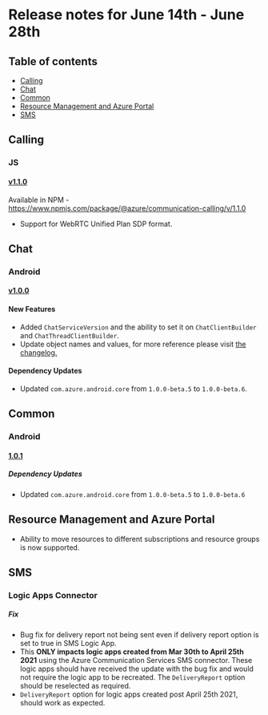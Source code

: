 # Release notes for June 14th - June 28th

## Table of contents
* [Calling](#calling)
* [Chat](#chat)
* [Common](#common)
* [Resource Management and Azure Portal](#resource-management-and-azure-portal)
* [SMS](sms)

## Calling

### JS

#### [v1.1.0](https://github.com/Azure/Communication/blob/master/releasenotes/acs-javascript-calling-library-release-notes.md#v110-2021-06-17)
Available in NPM - https://www.npmjs.com/package/@azure/communication-calling/v/1.1.0

- Support for WebRTC Unified Plan SDP format.

## Chat

### Android

#### [v1.0.0](https://github.com/Azure/azure-sdk-for-android/blob/main/sdk/communication/azure-communication-chat/CHANGELOG.md#100-2021-06-15)

#### New Features
- Added `ChatServiceVersion` and the ability to set it on `ChatClientBuilder` and `ChatThreadClientBuilder`.
- Update object names and values, for more reference please visit [the changelog.](https://github.com/Azure/azure-sdk-for-android/blob/main/sdk/communication/azure-communication-chat/CHANGELOG.md#100-2021-06-15) 

#### Dependency Updates
- Updated `com.azure.android.core` from `1.0.0-beta.5` to `1.0.0-beta.6`.

## Common

### Android 

#### [1.0.1](https://github.com/Azure/azure-sdk-for-android/blob/main/sdk/communication/azure-communication-common/CHANGELOG.md#101-2021-06-15)

##### Dependency Updates
- Updated `com.azure.android.core` from `1.0.0-beta.5` to `1.0.0-beta.6`

## Resource Management and Azure Portal
- Ability to move resources to different subscriptions and resource groups is now supported.

## SMS

### Logic Apps Connector

##### Fix
- Bug fix for delivery report not being sent even if delivery report option is set to true in SMS Logic App.
- This **ONLY impacts logic apps created from Mar 30th to April 25th 2021** using the Azure Communication Services SMS connector. These logic apps should have received the update with the bug fix and would not require the logic app to be recreated. The `DeliveryReport` option should be reselected as required.
- `DeliveryReport` option for logic apps created post April 25th 2021, should work as expected.


